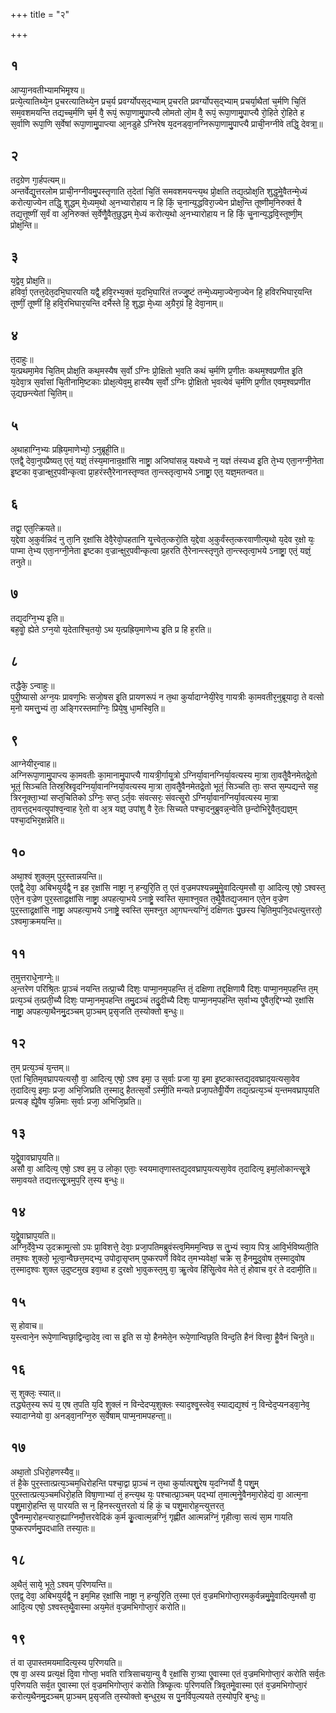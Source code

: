 +++
title = "२"

+++
## १
आप्या᳘नवतीभ्यामभिमृ᳘श्य॥  
प्रत्ये᳘त्यातिथ्ये᳘न प्र᳘चरत्यातिथ्ये᳘न प्रच᳘र्य प्रवर्ग्योपस᳘द्भ्याम् प्र᳘चरति प्रवर्ग्योपस᳘द्भ्याम् प्रचर्या᳘थैतां च᳘र्मणि चि᳘तिं सम᳘वशमयन्ति तद्यच्च᳘र्मणि च᳘र्म वै᳘ रूपं᳘ रूपा᳘णामु᳘पाप्त्यै लोमतो लो᳘म वै᳘ रूपं᳘ रूपा᳘णामु᳘पाप्त्यै रो᳘हिते रो᳘हिते ह स᳘र्वाणि रूपा᳘णि स᳘र्वेषां रूपा᳘णामु᳘पाप्त्या आ᳘नडुहे ऽग्निरेष य᳘दनड्वा᳘नग्निरूपा᳘णामु᳘पाप्त्यै प्राची᳘नग्नीवे तद्धि᳘ देवत्रा᳟॥  
## २
तद᳘ग्रेण गा᳘र्हपत्यम्॥  
अन्तर्वेद्यु᳘त्तरलोम प्राची᳘नग्नीवमु᳘पस्तृणाति त᳘देतां चि᳘तिं समवशमयन्त्य᳘थ प्रो᳘क्षति तद्य᳘त्प्रोक्ष᳘ति शुद्ध᳘मेॗवैतन्मे᳘ध्यं करोत्या᳘ज्येन तद्धि᳘ शुद्धम् मे᳘ध्यम᳘थो अ᳘नभ्यारोहाय न हि किं᳘ च᳘नान्य᳘द्धविरा᳘ज्येन प्रोक्ष᳘न्ति तूष्णीम᳘निरुक्तं वै तद्य᳘त्तूष्णीं स᳘र्वं वा अ᳘निरुक्तं स᳘र्वेणैॗवैत᳘छुद्धम् मे᳘ध्यं करोत्य᳘थो अ᳘नभ्यारोहाय न हि किं᳘ चॗनान्य᳘द्धवि᳘स्तूष्णी᳘म् प्रोक्ष᳘न्ति॥  
## ३
य᳘द्वेव᳘ प्रोक्ष᳘ति॥  
हविर्वा᳘ एतत्त᳘देत᳘दभि᳘घारयति यद्वै᳘ हवि᳘रभ्य᳘क्तं य᳘दभि᳘घारितं तज्जु᳘ष्टं तन्मे᳘ध्यमा᳘ज्येना᳘ज्येन हि᳘ हविरभिघार᳘यन्ति तूष्णीं᳘ तूष्णीं हि᳘ हवि᳘रभिघार᳘यन्ति दर्भैस्ते हि᳘ शुद्धा मे᳘ध्या अ᳘ग्रैर᳘ग्रं हि᳘ देवा᳘नाम्॥  
## ४
त᳘दाहुः॥  
य᳘त्प्रथमा᳘मेव चि᳘तिम् प्रोक्ष᳘ति कथ᳘मस्यैष स᳘र्वो ऽग्निः प्रो᳘क्षितो भ᳘वति कथं च᳘र्मणि प्र᳘णीतः कथम᳘श्वप्रणीत इ᳘ति य᳘देवा᳘त्र स᳘र्वासां चि᳘तीनामि᳘ष्टकाः प्रोक्ष᳘त्येव᳘मु हास्यैष स᳘र्वो ऽग्निः प्रो᳘क्षितो भ᳘वत्येवं च᳘र्मणि प्र᳘णीत एवम᳘श्वप्रणीत उ᳘द्यछन्त्येतां चि᳘तिम्॥  
## ५
अ᳘थाहाग्नि᳘भ्यः प्रह्रिय᳘माणेभ्यो᳘ ऽनुब्रूही᳘ति॥  
एतद्वै᳘ देवा᳘नुपप्रैष्यत᳘ एतं᳘ यज्ञं᳘ तंस्य᳘मानान्र᳘क्षांसि नाष्ट्रा᳘ अजिघांसन्न᳘ यक्ष्यध्वे न᳘ यज्ञं तंस्यध्व इ᳘ति ते᳘भ्य एता᳘नग्नी᳘नेता इ᳘ष्टका व᳘ज्रान्क्षुर᳘पवीन्कृत्वा प्रा᳘हरंस्तै᳘रेनानस्तृण्वत ता᳘न्त्स्तृत्वा᳘भये ऽनाष्ट्रा᳘ एत᳘ यज्ञ᳘मतन्वत॥  
## ६
तद्वा᳘ एत᳘त्क्रियते॥  
य᳘द्देवा अ᳘कुर्वन्निदं नु ता᳘नि र᳘क्षांसि देवै᳘रेवो᳘पहतानि यॗत्त्वेत᳘त्करो᳘ति य᳘द्देवा अ᳘कुर्वंस्त᳘त्करवाणीत्य᳘थो य᳘देव र᳘क्षो यः᳘ पाप्मा ते᳘भ्य एता᳘नग्नी᳘नेता इ᳘ष्टका व᳘ज्रान्क्षुर᳘पवीन्कृत्वा प्र᳘हरति तै᳘रेनान्त्स्तृणुते ता᳘न्त्स्तृत्वा᳘भये ऽनाष्ट्रा᳘ एतं᳘ यज्ञं᳘ तनुते॥  
## ७
तद्य᳘दग्नि᳘भ्य इ᳘ति॥  
बह᳘वोॗ ह्येते ऽग्न᳘यो य᳘देताश्चि᳘तयो᳘ ऽथ य᳘त्प्रह्रिय᳘माणेभ्य इ᳘ति प्र हि ह᳘रति॥  
## ८
तद्धैके᳘ ऽन्वाहुः॥  
पुरीॗष्यासो अग्न᳘यः प्रावण᳘भिः सजो᳘षस इ᳘ति प्रायणरूपं न त᳘था कुर्यादाग्नेयी᳘रेव᳘ गायत्रीः का᳘मवतीर᳘नुब्रूयादा᳘ ते वत्सो म᳘नो यमत्तु᳘भ्यं ता᳘ अङ्गिरस्तमाग्निः᳘ प्रिये᳘षु धा᳘मस्वि᳘ति॥  
## ९
आग्नेयीर᳘न्वाह॥  
अग्निरूपा᳘णामु᳘पाप्त्य का᳘मवतीः का᳘मानामु᳘पाप्त्यै गायत्री᳘र्गायॗत्रो ऽग्निर्या᳘वानग्निर्या᳘वत्यस्य मा᳘त्रा ता᳘वतैॗवैनमेतद्रे᳘तो भूतं᳘ सिञ्चति तिस्र᳘स्रिवृ᳘दग्निर्या᳘वानग्निर्या᳘वत्यस्य मा᳘त्रा ता᳘वतैॗवैनमेतद्रे᳘तो भूतं᳘ सिञ्चति ताः᳘ सप्त स᳘म्पद्यन्ते सह᳘ त्रिरनूक्ता᳘भ्यां सप्त᳘चितिको ऽग्निः᳘ सप्त᳘ ऽर्त᳘वः संवत्सरः᳘ संवत्सॗरो ऽग्निर्या᳘वानग्निर्या᳘वत्यस्य मा᳘त्रा ता᳘वत्त᳘द्भवत्युपांश्व᳘न्वाह रे᳘तो वा अ᳘त्र यज्ञ᳘ उपांशु वै रे᳘तः सिच्यते पश्चा᳘दनुब्रुवन्न᳘न्वेति छ᳘न्दोभिरेॗवैत᳘द्यज्ञ᳘म् पश्चा᳘दभिर᳘क्षन्नेति॥  
## १०
अथा᳘श्वं शुक्ल᳘म् पुर᳘स्तान्नयन्ति॥  
एतद्वै᳘ देवा᳘ अबिभयुर्यद्वै᳘ न इह र᳘क्षांसि नाष्ट्रा न᳘ हन्युरि᳘ति त᳘ एतं व᳘ज्रमपश्यन्नमु᳘मेॗवादित्य᳘मसौ वा᳘ आदित्य᳘ एषो᳘ ऽश्वस्त᳘ एते᳘न व᳘ज्रेण पुर᳘स्ताद्र᳘क्षांसि नाष्ट्रा᳘ अपहत्या᳘भये ऽनाष्ट्रे᳘ स्वस्ति स᳘माश्नुवत त᳘थैॗवैतद्य᳘जमान एते᳘न व᳘ज्रेण पुर᳘स्ताद्र᳘क्षांसि नाष्ट्रा᳘ अपहत्या᳘भये ऽनाष्ट्रे᳘ स्वस्ति स᳘मश्नुत आ᳘गघन्त्यग्निं᳘ दक्षिणतः पु᳘छस्य चि᳘तिमुपनि᳘दधत्युत्तरतो᳘ ऽश्वमा᳘क्रमयन्ति॥  
## ११
त᳘मुत्तराधे᳘नाग्नेः᳟॥  
अ᳘न्तरेण परिश्रि᳘तः प्रा᳘ञ्चं नयन्ति तत्प्रा᳘च्यै दिशः᳘ पाप्मा᳘नम᳘पहन्ति तं᳘ दक्षिणा तद्द᳘क्षिणायै दिशः᳘ पाप्मा᳘नम᳘पहन्ति त᳘म् प्रत्य᳘ञ्चं त᳘त्प्रती᳘च्यै दिशः᳘ पाप्मा᳘नम᳘पहन्ति तमु᳘दञ्चं तदु᳘दीच्यै दिशः᳘ पाप्मा᳘नम᳘पहन्ति स᳘र्वाभ्य एॗवैत᳘द्दिग्भ्यो र᳘क्षांसि नाष्ट्रा᳘ अपहत्या᳘थैनमु᳘दञ्चम् प्रा᳘ञ्चम् प्र᳘सृजति त᳘स्योक्तो ब᳘न्धुः॥  
## १२
त᳘म् प्रत्य᳘ञ्चं य᳘न्तम्॥  
एतां चि᳘तिम᳘वघ्रापयत्यसौ᳘ वा᳘ आदित्य᳘ एषो᳘ ऽश्व इमा᳘ उ स᳘र्वाः प्रजा या᳘ इमा इ᳘ष्टकास्तद्य᳘दवघ्राद᳘यत्यसा᳘वेव त᳘दादित्य᳘ इमाः᳘ प्रजा᳘ अभि᳘जिघ्रति त᳘स्मादु हैतत्स᳘र्वो ऽस्मी᳘ति मन्यते प्रजा᳘पतेर्वीॗर्येण तद्य᳘त्प्रत्य᳘ञ्चं य᳘न्तमवघ्राप᳘यति प्रत्यङ् ह्येॗवैष य᳘न्निमाः स᳘र्वाः प्रजा᳘ अभिजि᳘घ्रति॥  
## १३
य᳘द्वेॗवावघ्राप᳘यति॥  
असौ वा᳘ आदित्य᳘ एषो᳘ ऽश्व इम᳘ उ लोका᳘ एताः᳘ स्वयमातृणास्तद्य᳘दवघ्राप᳘यत्यसा᳘वेव त᳘दादित्य᳘ इमां᳘लोकान्त्सू᳘त्रे समा᳘वयते तद्यत्तत्सू᳘त्रमुप᳘रि त᳘स्य ब᳘न्धुः॥  
## १४
य᳘द्वेॗवाघ्राप᳘यति॥  
अग्नि᳘र्देवे᳘भ्य उ᳘दक्रामॗत्सो ऽपः प्रा᳘विशत्ते᳘ देवाः᳘ प्रजा᳘पतिमब्रुवंस्त्व᳘मिमम᳘न्विछ स तु᳘भ्यं स्वा᳘य पित्र᳘ आवि᳘र्भविष्यती᳘ति तम᳘श्वः शुक्लो᳘ भूत्वा᳘न्वैछत्त᳘मद्भ्य᳘ उपोदा᳘सृप्तम् पुष्करपर्णे विवेद त᳘मभ्यवेक्षां᳘ चक्रे स᳘ हैनमु᳘दुवोष त᳘स्मादुवोष त᳘स्माद᳘श्वः शुक्ल उ᳘दुष्टमुख इवा᳘था ह दुरक्षो भा᳘वुकस्त᳘मु वा᳘ ऋॗत्वेव हिंसिॗत्वेव मेते तं᳘ होवाच व᳘रं ते ददामी᳘ति॥  
## १५
स᳘ होवाच॥  
य᳘स्त्वाने᳘न रूपे᳘णान्विछा᳘द्विन्दा᳘देव᳘ त्वा स इ᳘ति स यो᳘ हैनमेते᳘न रूपे᳘णान्विछ᳘ति विन्द᳘ति हैनं वित्त्वा᳘ हैॗवैनं चिनुते॥  
## १६
स᳘ शुक्लः᳘ स्यात्॥  
तद्ध्येत᳘स्य रूपं य᳘ एष त᳘पति य᳘दि शुक्लं न विन्देदप्य᳘शुक्लः स्याद᳘श्वॗस्त्वेव᳘ स्याद्यद्य᳘श्वं न᳘ विन्देद᳘प्यनड्वा᳘नेव᳘ स्यादाग्नेयो वा᳘ अनड्वा᳘नग्नि᳘रु स᳘र्वेषाम् पाप्म᳘नामपहन्ता᳟॥  
## १७
अथा᳘तो ऽधिरो᳘हणस्यैव᳟॥  
तं है᳘के पुर᳘स्तात्प्रत्य᳘ञ्चम᳘धिरोहन्ति पश्चा᳘द्वा प्रा᳘ञ्चं न त᳘था कुर्यात्पशु᳘रेष य᳘दग्निर्यो वै᳘ पशु᳘म् पुर᳘स्तात्प्रत्य᳘ञ्चमधिरो᳘हति विषा᳘णाभ्यां तं᳘ हन्त्य᳘थ यः᳘ पश्चात्प्रा᳘ञ्चम् पद्भ्यां त᳘मात्म᳘नेॗवैनमा᳘रोहेद्यं वा᳘ आत्म᳘ना पशु᳘मारो᳘हन्ति स᳘ पारयति स न᳘ हिनस्त्युत्तरतो यं हि कं᳘ च पशु᳘मारोह᳘न्त्युत्तरत᳘ एॗवैनम्मा᳘रोहन्त्यारु᳘ह्याग्निमौ᳘त्तरवेदिकं क᳘र्म कृॗत्वात्म᳘न्नग्निं᳘ गृह्णीत आत्मन्नग्निं᳘ गृहीत्वा᳘ सत्यं सा᳘म गायति पुष्करपर्णमु᳘पदधाति तस्या᳘तः॥  
## १८
अ᳘थैतं᳘ साये᳘ भूते᳘ ऽश्वम् प᳘रिणयन्ति॥  
एतद्व᳘ देवा᳘ अबिभयुर्यद्वै᳘ न इम᳘मिह र᳘क्षांसि नाष्ट्रा न᳘ हन्युरि᳘ति त᳘स्मा एतं व᳘ज्रमभिगोप्ता᳘रमकुर्वन्नमु᳘मेॗवादित्य᳘मसौ वा᳘ आदि᳘त्य एषो᳘ ऽश्वस्त᳘थैॗवास्मा अय᳘मेतं व᳘ज्रमभिगोप्ता᳘रं करोति॥  
## १९
तं वा उ᳘पास्तमयमादित्य᳘स्य प᳘रिणयति॥  
एष वा᳘ अस्य प्रत्य᳘क्षं दि᳘वा गोप्ता᳘ भवति रात्रिसाचया᳘न्यु वै र᳘क्षांसि रा᳘त्र्या एॗवास्मा एतं व᳘ज्रमभिगोप्ता᳘रं करोति सर्व᳘तः प᳘रिणयति सर्व᳘त एॗवास्मा एतं व᳘ज्रमभिगोप्ता᳘रं करोति त्रिष्कृ᳘त्वः प᳘रिणयति त्रिवृ᳘तमेॗवास्मा एतं व᳘ज्रमभिगोप्ता᳘रं करोत्य᳘थैनमु᳘दञ्चम् प्रा᳘ञ्चम् प्र᳘सृजति त᳘स्योक्तो ब᳘न्धुर᳘थ स पु᳘नर्विप᳘ल्ययते त᳘स्योप᳘रि ब᳘न्धुः॥  